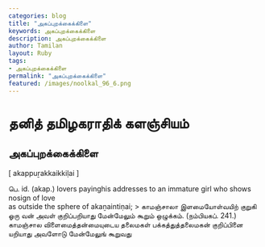 ```yaml
---  
categories: blog  
title: "அகப்புறக்கைக்கிளை"
keywords: அகப்புறக்கைக்கிளை  
description: அகப்புறக்கைக்கிளை
author: Tamilan  
layout: Ruby  
tags:     
- அகப்புறக்கைக்கிளை
permalink: "அகப்புறக்கைக்கிளை"  
featured: /images/noolkal_96_6.png  
--- 
```

# தனித் தமிழகராதிக் களஞ்சியம்
## அகப்புறக்கைக்கிளை

[ akappuṟakkaikkiḷai ]  
  
பெ. id. (akap.) lovers payinghis addresses to an immature girl who shows nosign of love  
as outside the sphere of akaṉaintiṇai; > காமஞ்சாலா இளமையோள்வயிற் குறுகி ஓரு வன் அவள் குறிப்பறியாது மேன்மேலும் கூறும் ஒழுக்கம். (நம்பியகப். 241.)  
காமஞ்சால விளைமைத்தன்மையுடைய தலைமகள் பக்கத்துத்தலைமகன் குறிப்பினை யறியாது அவளோடு மேன்மேலுங் கூறுவது